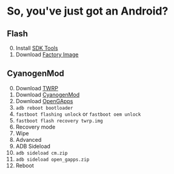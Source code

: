 # So, you've just got an Android?
## Flash
0. Install [SDK Tools](https://developer.android.com/studio/)
0. Download [Factory Image](https://developers.google.com/android/images)

## CyanogenMod
0. Download [TWRP](https://twrp.me/)
0. Download [CyanogenMod](https://download.cyanogenmod.org/)
0. Download [OpenGApps](http://opengapps.org/)
0. `adb reboot bootloader`
0. `fastboot flashing unlock` or `fastboot oem unlock`
0. `fastboot flash recovery twrp.img`
0. Recovery mode
0. Wipe
0. Advanced
0. ADB Sideload
0. `adb sideload cm.zip`
0. `adb sideload open_gapps.zip`
0. Reboot
